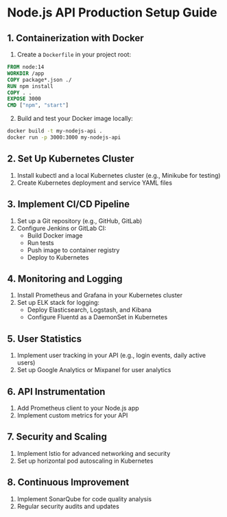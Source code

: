 # Node.js API Production Setup Guide

## 1. Containerization with Docker

1. Create a `Dockerfile` in your project root:

```dockerfile
FROM node:14
WORKDIR /app
COPY package*.json ./
RUN npm install
COPY . .
EXPOSE 3000
CMD ["npm", "start"]
```

2. Build and test your Docker image locally:

```bash
docker build -t my-nodejs-api .
docker run -p 3000:3000 my-nodejs-api
```

## 2. Set Up Kubernetes Cluster

1. Install kubectl and a local Kubernetes cluster (e.g., Minikube for testing)
2. Create Kubernetes deployment and service YAML files

## 3. Implement CI/CD Pipeline

1. Set up a Git repository (e.g., GitHub, GitLab)
2. Configure Jenkins or GitLab CI:
   - Build Docker image
   - Run tests
   - Push image to container registry
   - Deploy to Kubernetes

## 4. Monitoring and Logging

1. Install Prometheus and Grafana in your Kubernetes cluster
2. Set up ELK stack for logging:
   - Deploy Elasticsearch, Logstash, and Kibana
   - Configure Fluentd as a DaemonSet in Kubernetes

## 5. User Statistics

1. Implement user tracking in your API (e.g., login events, daily active users)
2. Set up Google Analytics or Mixpanel for user analytics

## 6. API Instrumentation

1. Add Prometheus client to your Node.js app
2. Implement custom metrics for your API

## 7. Security and Scaling

1. Implement Istio for advanced networking and security
2. Set up horizontal pod autoscaling in Kubernetes

## 8. Continuous Improvement

1. Implement SonarQube for code quality analysis
2. Regular security audits and updates
